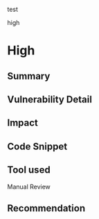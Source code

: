 test

high

# High

## Summary

## Vulnerability Detail

## Impact

## Code Snippet

## Tool used

Manual Review

## Recommendation
